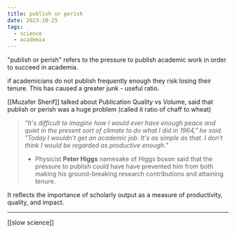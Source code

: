```yaml
---
title: publish or perish
date: 2023-10-25
tags:
  - science
  - academia
---
```

"publish or perish" refers to the pressure to publish academic work in order to succeed in academia.

if academicians do not publish frequently enough they risk losing their tenure. This has 
caused a greater junk - useful ratio. 

[[Muzafer Sherif]] talked about Publication Quality vs Volume, said that publish or perish was a huge problem (called it ratio of chaff to wheat)

>*"It's difficult to imagine how I would ever have enough peace and quiet in the present sort of climate to do what I did in 1964," he said. "Today I wouldn't get an academic job. It's as simple as that. I don't think I would be regarded as productive enough."*
> - Physicist **Peter Higgs**
>   namesake of Higgs boson said that the pressure to publish could have have prevented him from both making his ground-breaking research contributions and attaining tenure. 

It reflects the importance of scholarly output as a measure of productivity, quality, and impact.

--- 
[[slow science]]
